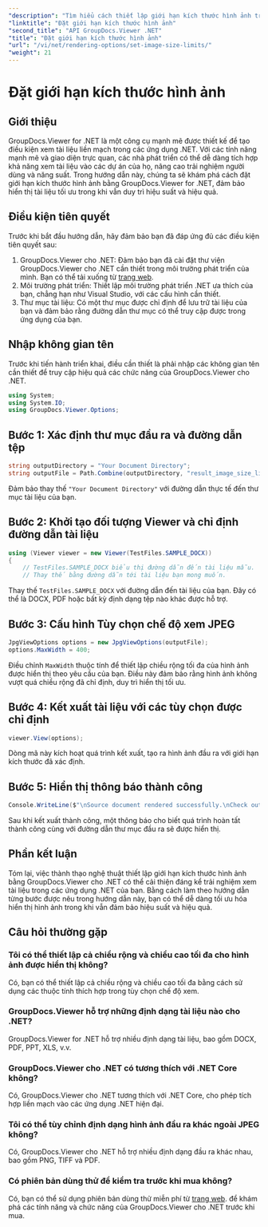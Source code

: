 ```yaml
---
"description": "Tìm hiểu cách thiết lập giới hạn kích thước hình ảnh trong các ứng dụng .NET một cách dễ dàng bằng GroupDocs.Viewer cho .NET, nâng cao trải nghiệm xem tài liệu."
"linktitle": "Đặt giới hạn kích thước hình ảnh"
"second_title": "API GroupDocs.Viewer .NET"
"title": "Đặt giới hạn kích thước hình ảnh"
"url": "/vi/net/rendering-options/set-image-size-limits/"
"weight": 21
---
```


# Đặt giới hạn kích thước hình ảnh

## Giới thiệu
GroupDocs.Viewer for .NET là một công cụ mạnh mẽ được thiết kế để tạo điều kiện xem tài liệu liền mạch trong các ứng dụng .NET. Với các tính năng mạnh mẽ và giao diện trực quan, các nhà phát triển có thể dễ dàng tích hợp khả năng xem tài liệu vào các dự án của họ, nâng cao trải nghiệm người dùng và năng suất. Trong hướng dẫn này, chúng ta sẽ khám phá cách đặt giới hạn kích thước hình ảnh bằng GroupDocs.Viewer for .NET, đảm bảo hiển thị tài liệu tối ưu trong khi vẫn duy trì hiệu suất và hiệu quả.
## Điều kiện tiên quyết
Trước khi bắt đầu hướng dẫn, hãy đảm bảo bạn đã đáp ứng đủ các điều kiện tiên quyết sau:
1. GroupDocs.Viewer cho .NET: Đảm bảo bạn đã cài đặt thư viện GroupDocs.Viewer cho .NET cần thiết trong môi trường phát triển của mình. Bạn có thể tải xuống từ [trang web](https://releases.groupdocs.com/viewer/net/).
2. Môi trường phát triển: Thiết lập môi trường phát triển .NET ưa thích của bạn, chẳng hạn như Visual Studio, với các cấu hình cần thiết.
3. Thư mục tài liệu: Có một thư mục được chỉ định để lưu trữ tài liệu của bạn và đảm bảo rằng đường dẫn thư mục có thể truy cập được trong ứng dụng của bạn.

## Nhập không gian tên
Trước khi tiến hành triển khai, điều cần thiết là phải nhập các không gian tên cần thiết để truy cập hiệu quả các chức năng của GroupDocs.Viewer cho .NET.
```csharp
using System;
using System.IO;
using GroupDocs.Viewer.Options;
```
## Bước 1: Xác định thư mục đầu ra và đường dẫn tệp
```csharp
string outputDirectory = "Your Document Directory";
string outputFile = Path.Combine(outputDirectory, "result_image_size_limit.jpg");
```
Đảm bảo thay thế `"Your Document Directory"` với đường dẫn thực tế đến thư mục tài liệu của bạn.
## Bước 2: Khởi tạo đối tượng Viewer và chỉ định đường dẫn tài liệu
```csharp
using (Viewer viewer = new Viewer(TestFiles.SAMPLE_DOCX))
{
    // TestFiles.SAMPLE_DOCX biểu thị đường dẫn đến tài liệu mẫu.
    // Thay thế bằng đường dẫn tới tài liệu bạn mong muốn.
```
Thay thế `TestFiles.SAMPLE_DOCX` với đường dẫn đến tài liệu của bạn. Đây có thể là DOCX, PDF hoặc bất kỳ định dạng tệp nào khác được hỗ trợ.
## Bước 3: Cấu hình Tùy chọn chế độ xem JPEG
```csharp
JpgViewOptions options = new JpgViewOptions(outputFile);
options.MaxWidth = 400;
```
Điều chỉnh `MaxWidth` thuộc tính để thiết lập chiều rộng tối đa của hình ảnh được hiển thị theo yêu cầu của bạn. Điều này đảm bảo rằng hình ảnh không vượt quá chiều rộng đã chỉ định, duy trì hiển thị tối ưu.
## Bước 4: Kết xuất tài liệu với các tùy chọn được chỉ định
```csharp
viewer.View(options);
```
Dòng mã này kích hoạt quá trình kết xuất, tạo ra hình ảnh đầu ra với giới hạn kích thước đã xác định.
## Bước 5: Hiển thị thông báo thành công
```csharp
Console.WriteLine($"\nSource document rendered successfully.\nCheck output in {outputDirectory}.");
```
Sau khi kết xuất thành công, một thông báo cho biết quá trình hoàn tất thành công cùng với đường dẫn thư mục đầu ra sẽ được hiển thị.

## Phần kết luận
Tóm lại, việc thành thạo nghệ thuật thiết lập giới hạn kích thước hình ảnh bằng GroupDocs.Viewer cho .NET có thể cải thiện đáng kể trải nghiệm xem tài liệu trong các ứng dụng .NET của bạn. Bằng cách làm theo hướng dẫn từng bước được nêu trong hướng dẫn này, bạn có thể dễ dàng tối ưu hóa hiển thị hình ảnh trong khi vẫn đảm bảo hiệu suất và hiệu quả.
## Câu hỏi thường gặp
### Tôi có thể thiết lập cả chiều rộng và chiều cao tối đa cho hình ảnh được hiển thị không?
Có, bạn có thể thiết lập cả chiều rộng và chiều cao tối đa bằng cách sử dụng các thuộc tính thích hợp trong tùy chọn chế độ xem.
### GroupDocs.Viewer hỗ trợ những định dạng tài liệu nào cho .NET?
GroupDocs.Viewer for .NET hỗ trợ nhiều định dạng tài liệu, bao gồm DOCX, PDF, PPT, XLS, v.v.
### GroupDocs.Viewer cho .NET có tương thích với .NET Core không?
Có, GroupDocs.Viewer cho .NET tương thích với .NET Core, cho phép tích hợp liền mạch vào các ứng dụng .NET hiện đại.
### Tôi có thể tùy chỉnh định dạng hình ảnh đầu ra khác ngoài JPEG không?
Có, GroupDocs.Viewer cho .NET hỗ trợ nhiều định dạng đầu ra khác nhau, bao gồm PNG, TIFF và PDF.
### Có phiên bản dùng thử để kiểm tra trước khi mua không?
Có, bạn có thể sử dụng phiên bản dùng thử miễn phí từ [trang web](https://releases.groupdocs.com/viewer/net/). để khám phá các tính năng và chức năng của GroupDocs.Viewer cho .NET trước khi mua.